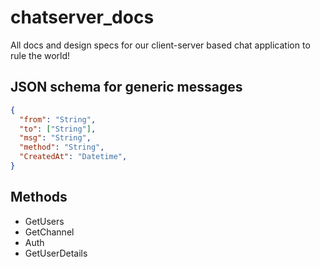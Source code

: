 # chatserver_docs
All docs and design specs for our client-server based chat application to rule the world!

## JSON schema for generic messages

```json
{
  "from": "String",
  "to": ["String"],
  "msg": "String",
  "method": "String",
  "CreatedAt": "Datetime",
}
```

## Methods

* GetUsers
* GetChannel
* Auth
* GetUserDetails
